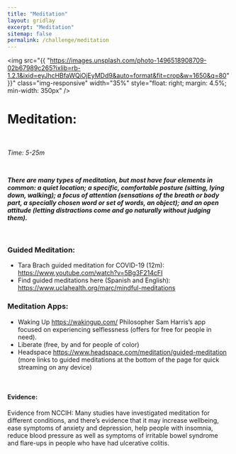 ```yaml
---
title: "Meditation"
layout: gridlay
excerpt: "Meditation"
sitemap: false
permalink: /challenge/meditation
---
```



<img src="{{ "https://images.unsplash.com/photo-1496518908709-02b67989c265?ixlib=rb-1.2.1&ixid=eyJhcHBfaWQiOjEyMDd9&auto=format&fit=crop&w=1650&q=80" }}" class="img-responsive" width="35%" style="float: right; margin: 4.5%; min-width: 350px" />


# Meditation: 

&nbsp;

*Time: 5-25m*

&nbsp;

***There are many types of meditation, but most have four elements in common: a quiet location; a specific, comfortable posture (sitting, lying down, walking); a focus of attention (sensations of the breath or body part, a specially chosen word or set of words, an object); and an open attitude (letting distractions come and go naturally without judging them).***

&nbsp;
&nbsp;
&nbsp;

### Guided Meditation:
- Tara Brach guided meditation for COVID-19  (12m): https://www.youtube.com/watch?v=5Bg3F214cFI
- Find guided meditations here (Spanish and English): https://www.uclahealth.org/marc/mindful-meditations

### Meditation Apps:
- Waking Up https://wakingup.com/ Philosopher Sam Harris’s app focused on experiencing selflessness (offers for free for people in need).
- Liberate (free, by and for people of color) 
- Headspace https://www.headspace.com/meditation/guided-meditation (more links to guided meditations at the bottom of the page for quick streaming on any device)

&nbsp;
&nbsp;
&nbsp;

#### Evidence: 
Evidence from NCCIH: Many studies have investigated meditation for different conditions, and there’s evidence that it may increase wellbeing, ease symptoms of anxiety and depression, help people with insomnia, reduce blood pressure as well as symptoms of irritable bowel syndrome and flare-ups in people who have had ulcerative colitis.  

&nbsp;
&nbsp;
